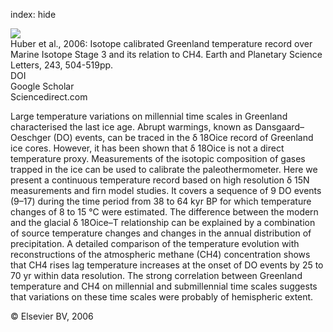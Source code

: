 index: hide

<div class="Citation">
    <div class="Citation-thumb CitationThumb-linked"  data-href="https://doi.org/10.1016/j.epsl.2006.01.002">
      <img src="https://static.claimspace.cloud/climate-study-static/refs/thumbs/5/Huber_et_al_2006-thumb.png" />
    </div>

  <div class="Citation-body">
    <div class="Citation-text">Huber et al., 2006: Isotope calibrated Greenland temperature record over Marine Isotope Stage 3 and its relation to CH4. <span class="Article-journal">Earth and Planetary Science Letters, </span><span class="Article-volume">243, </span>504-519pp.</div>
    <div class="Citation-links">
      <div class="CitationLink" data-href="https://doi.org/10.1016/j.epsl.2006.01.002">
        <div class="CitationLink-icon CitationLink-Doi"></div>
        <div class="CitationLink-text">DOI</div>
      </div>
      <div class="CitationLink" data-href="https://scholar.google.com/scholar?q=10.1016/j.epsl.2006.01.002">
        <div class="CitationLink-icon CitationLink-Scholar"></div>
        <div class="CitationLink-text">Google Scholar</div>
      </div>
      <div class="CitationLink" data-href="http://www.sciencedirect.com/science/article/pii/S0012821X06000392">
        <div class="CitationLink-icon CitationLink-Publisher"></div>
        <div class="CitationLink-text">Sciencedirect.com</div>
      </div>
    </div>
  </div>
</div>

Large temperature variations on millennial time scales in Greenland characterised the last ice age. Abrupt warmings, known as Dansgaard–Oeschger (DO) events, can be traced in the δ                      18Oice record of Greenland ice cores. However, it has been shown that δ                      18Oice is not a direct temperature proxy. Measurements of the isotopic composition of gases trapped in the ice can be used to calibrate the paleothermometer. Here we present a continuous temperature record based on high resolution δ                      15N measurements and firn model studies. It covers a sequence of 9 DO events (9–17) during the time period from 38 to 64 kyr BP for which temperature changes of 8 to 15 °C were estimated. The difference between the modern and the glacial δ                      18Oice–T relationship can be explained by a combination of source temperature changes and changes in the annual distribution of precipitation. A detailed comparison of the temperature evolution with reconstructions of the atmospheric methane (CH4) concentration shows that CH4 rises lag temperature increases at the onset of DO events by 25 to 70 yr within data resolution. The strong correlation between Greenland temperature and CH4 on millennial and submillennial time scales suggests that variations on these time scales were probably of hemispheric extent.

<div class="Citation-copy">
&copy; Elsevier BV, 2006
</div>